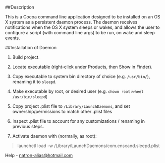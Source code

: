 ##Description

This is a Cocoa command line application designed to be installed on an OS X system as a persistent daemon process. The daemon receives
notifications when the OS X system sleeps or wakes, and allows the user to configure a script (with command line args) to be run,
on wake and sleep events.

##Installation of Daemon

1. Build project.

2. Locate executable (right-click under Products, then Show in Finder).

3. Copy executable to system bin directory of choice (e.g. `/usr/bin/`), renaming it to `sleepd`.

4. Make executable by root, or desired user (e.g. `chown root:wheel /usr/bin/sleepd`)

5. Copy project .plist file to `/Library/LaunchDaemons`, and set ownership/permissions to match other .plist files

6. Inspect .plist file to account for any customizations / renaming in previous steps.

7. Activate daemon with (normally, as root):

> launchctl load -w /Library/LaunchDaemons/com.enscand.sleepd.plist


Help - natron-alias@hotmail.com 
